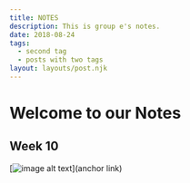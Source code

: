 ```yaml
---
title: NOTES
description: This is group e's notes. 
date: 2018-08-24
tags:
  - second tag
  - posts with two tags
layout: layouts/post.njk
---
```

<h1> Welcome to our Notes </h1>

## Week 10

 [![image alt text](https://drive.google.com/file/d/1NJnjuWCF7O2sBbYzbtnCso0Zj1DlTPDi/view?usp=sharing)](anchor link)

